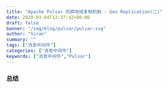 ```yaml
---
title: "Apache Pulsar 的跨地域复制机制 - Geo Replication(二)"
date: 2020-03-04T13:37:42+08:00
draft: false
banner: "/img/blog/pulsar/pulsar.svg"
author: "Siran"
summary: ""
tags: ["消息中间件"]
categories: ["消息中间件"]
keywords: ["消息中间件","Pulsar"]
---
```


### 总结

